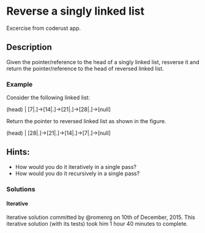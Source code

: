 # Reverse a singly linked list

Excercise from coderust app.

## Description
Given the pointer/reference to the head of a singly linked list, resverse it and return the pointer/reference to the head of reversed linked list.

### Example

 Consider the following linked list:

 (head)
   |
  [7|.]->[14|.]->[21|.]->[28|.]->[null]

 Return the pointer to reversed linked list as shown in the figure.

 (head)
   |
  [28|.]->[21|.]->[14|.]->[7|.]->[null]

## Hints:
* How would you do it iteratively in a single pass?
* How would you do it recursively in a single pass?

### Solutions

#### Iterative
Iterative solution committed by @romenrg on 10th of December, 2015. This iterative solution (with its tests) took him 1 hour 40 minutes to complete.